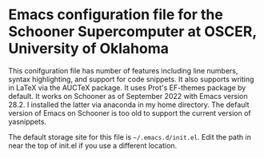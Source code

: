# Emacs configuration file for the Schooner Supercomputer at OSCER, University of Oklahoma

This conifguration file has number of features including line numbers, syntax highlighting, and support for code snippets.
It also supports writing in LaTeX via the AUCTeX package.
It uses Prot's EF-themes package by default.
It works on Schooner as of September 2022 with Emacs version 28.2. 
I installed the latter via anaconda in my home directory.
The default version of Emacs on Schooner is too old to support the current version of yasnippets.

The default storage site for this file is `~/.emacs.d/init.el`.
Edit the path in near the top of init.el if you use a different location.
